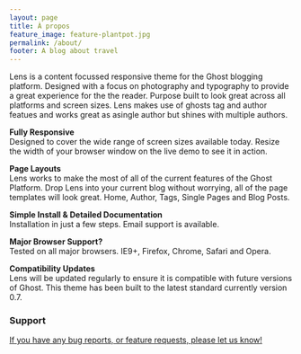 ```yaml
---
layout: page
title: À propos
feature_image: feature-plantpot.jpg
permalink: /about/
footer: A blog about travel
---
```


<p>
Lens is a content focussed responsive theme for the Ghost blogging platform. Designed with a focus on photography and typography to provide a great experience for the the reader. Purpose built to look great across all platforms and screen sizes. Lens makes use of ghosts tag and author featues and works great as asingle author but shines with multiple authors.
</p>


<p>
<strong>Fully Responsive</strong>
<br>
Designed to cover the wide range of screen sizes available today. Resize the width of your browser window on the live demo to see it in action.
</p>

<p>
<strong>Page Layouts</strong>
<br>
Lens works to make the most of all of the current features of the Ghost Platform. Drop Lens into your current blog without worrying, all of the page templates will look great. Home, Author, Tags, Single Pages and Blog Posts.
</p>

<p>

<p>
<strong>Simple Install & Detailed Documentation</strong>
<br>
Installation in just a few steps. Email support is available.
</p>

<p>
<strong>Major Browser Support?</strong>
<br>
Tested on all major browsers. IE9+, Firefox, Chrome, Safari and Opera.
</p>

<p>
<strong>Compatibility Updates</strong>
<br>
Lens will be updated regularly to ensure it is compatible with future versions of Ghost. This theme has been built to the latest standard currently version 0.7.
</p>

<p>
<h3>Support</h3>
</p>

<a href="http://adventurethemes.com/support" title="AdventureThemes Support">

If you have any bug reports, or feature requests, please let us know!
